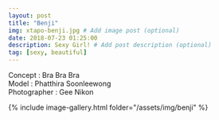 ```yaml
---
layout: post
title: "Benji"
img: xtapo-benji.jpg # Add image post (optional)
date: 2018-07-23 01:25:00
description: Sexy Girl! # Add post description (optional)
tag: [sexy, beautiful]
---
```

Concept : Bra Bra Bra  
Model : Phatthira Soonleewong  
Photographer : Gee Nikon                         

{% include image-gallery.html folder="/assets/img/benji" %}
